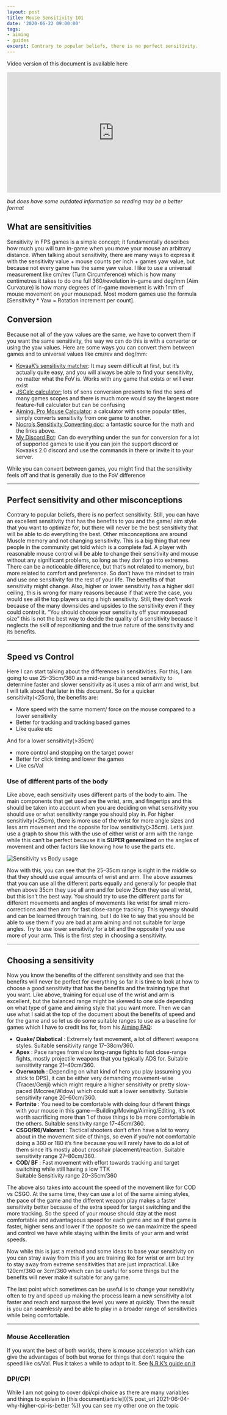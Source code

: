 ```yaml
---
layout: post
title: Mouse Sensitivity 101
date: '2020-06-22 09:00:00'
tags:
- aiming
- guides
excerpt: Contrary to popular beliefs, there is no perfect sensitivity. Still, you can have an excellent sensitivity that has the benefits to you and the game/ aim style that you want to optimize for, but there will never be the best sensitivity that will be able to do everything the best
---
```


Video version of this document is available here

<iframe width="560" height="315" src="https://www.youtube-nocookie.com/embed/exExQstfhsE" title="YouTube video player" frameborder="0" allow="accelerometer; autoplay; clipboard-write; encrypted-media; gyroscope; picture-in-picture" allowfullscreen></iframe>

*but does have some outdated information so reading may be a better format*

## What are sensitivities

Sensitivity in FPS games is a simple concept; it fundamentally describes how much you will turn in-game when you move your mouse an arbitrary distance. When talking about sensitivity, there are many ways to express it with the sensitivity value + mouse counts per inch + games yaw value, but because not every game has the same yaw value. I like to use a universal measurement like cm/rev (Turn Circumference) which is how many centimetres it takes to do one full 360/revolution in-game and deg/mm (Aim Curvature) is how many degrees of in-game movement is with 1mm of mouse movement on your mousepad. Most modern games use the formula [Sensitivity \* Yaw = Rotation increment per count].

## Conversion

Because not all of the yaw values are the same, we have to convert them if you want the same sensitivity, the way we can do this is with a converter or using the yaw values. Here are some ways you can convert them between games and to universal values like cm/rev and deg/mm:

- [KovaaK’s sensitivity matcher](https://www.kovaak.com/sensitivity-matcher/): It may seem difficult at first, but it’s actually quite easy, and you will always be able to find your sensitivity, no matter what the FoV is. Works with any game that exists or will ever exist
- [JSCalc calculator:](https://jscalc.io/embed/za5TQmMatqU4kXSR) lots of sens conversion presents to find the sens of many games scopes and there is much more would say the largest more feature-full calculator but can be confusing
- [Aiming. Pro Mouse Calculator](https://aiming.pro/mouse-sensitivity-calculator): a calculator with some popular titles, simply converts sensitivity from one game to another.
- [Nocro’s Sensitivity Converting doc](https://docs.google.com/document/d/1OisNRci-NCl0bRVRB4YJHQQ_I8Ea8jl7TrOpFWEkP6Y/edit): a fantastic source for the math and the links above.
- [My Discord Bot](https://github.com/animafps/fpsmath): Can do everything under the sun for conversion for a lot of supported games to use it you can join the support discord or Kovaaks 2.0 discord and use the commands in there or invite it to your server.

While you can convert between games, you might find that the sensitivity feels off and that is generally due to the FoV difference

* * *

## Perfect sensitivity and other misconceptions

Contrary to popular beliefs, there is no perfect sensitivity. Still, you can have an excellent sensitivity that has the benefits to you and the game/ aim style that you want to optimize for, but there will never be the best sensitivity that will be able to do everything the best. Other misconceptions are around Muscle memory and not changing sensitivity. This is a big thing that new people in the community get told which is a complete fad. A player with reasonable mouse control will be able to change their sensitivity and mouse without any significant problems, so long as they don’t go into extremes. There can be a noticeable difference, but that’s not related to memory, but more related to comfort and preference. So don’t have the mindset to train and use one sensitivity for the rest of your life. The benefits of that sensitivity might change. Also, higher or lower sensitivity has a higher skill ceiling, this is wrong for many reasons because if that were the case, you would see all the top players using a high sensitivity. Still, they don’t work because of the many downsides and upsides to the sensitivity even if they could control it. “You should choose your sensitivity off your mousepad size” this is not the best way to decide the quality of a sensitivity because it neglects the skill of repositioning and the true nature of the sensitivity and its benefits.

* * *

## Speed vs Control

Here I can start talking about the differences in sensitivities. For this, I am going to use 25–35cm/360 as a mid-range balanced sensitivity to determine faster and slower sensitivity as it uses a mix of arm and wrist, but I will talk about that later in this document. So for a quicker sensitivity(\<25cm), the benefits are:

- More speed with the same moment/ force on the mouse compared to a lower sensitivity
- Better for tracking and tracking based games
- Like quake etc

And for a lower sensitivity(\>35cm)

- more control and stopping on the target power
- Better for click timing and lower the games
- Like cs/Val

### Use of different parts of the body

Like above, each sensitivity uses different parts of the body to aim. The main components that get used are the wrist, arm, and fingertips and this should be taken into account when you are deciding on what sensitivity you should use or what sensitivity range you should play in. For higher sensitivity(\<25cm), there is more use of the wrist for more angle sizes and less arm movement and the opposite for low sensitivity(\>35cm). Let’s just use a graph to show this with the use of either wrist or arm with the range while this can’t be perfect because it is **SUPER generalized** on the angles of movement and other factors like knowing how to use the parts etc.

![Sensitivity vs Body usage](sensitivity_vs_bodyusage.png)

Now with this, you can see that the 25–35cm range is right in the middle so that they should use equal amounts of wrist and arm. The above assumes that you can use all the different parts equally and generally for people that when above 35cm they use all arm and for below 25cm they use all wrist, but this isn’t the best way. You should try to use the different parts for different movements and angles of movements like wrist for small micro-corrections and then arm for fast close-range tracking. This synergy should and can be learned through training, but I do like to say that you should be able to use them if you are bad at arm aiming and not suitable for large angles. Try to use lower sensitivity for a bit and the opposite if you use more of your arm. This is the first step in choosing a sensitivity.

* * *

## Choosing a sensitivity

Now you know the benefits of the different sensitivity and see that the benefits will never be perfect for everything so far it is time to look at how to choose a good sensitivity that has the benefits and the training type that you want. Like above, training for equal use of the wrist and arm is excellent, but the balanced range might be skewed to one side depending on what type of game and aiming style that you want more. Then we can use what I said at the top of the document about the benefits of speed and for the game and so let us do some suitable ranges to use as a baseline for games which I have to credit Ins for, from his [Aiming FAQ](https://docs.google.com/document/d/1JNxtnqlLq6ijDd3rXZQRFEp0SslVHNdbc2RWCWwMHZ4/edit):

- **Quake/ Diabotical** : Extremely fast movement, a lot of different weapons styles. Suitable sensitivity range 17–38cm/360.
- **Apex** : Pace ranges from slow long-range fights to fast close-range fights, mostly projectile weapons that you typically ADS for. Suitable sensitivity range 21–40cm/360.
- **Overwatch** : Depending on what kind of hero you play (assuming you stick to DPS), it can be either very demanding movement-wise (Tracer/Genji) which might require a higher sensitivity or pretty slow-paced (Mccree/Widow) which could suit a lower sensitivity. Suitable sensitivity range 20–60cm/360.
- **Fortnite** : You need to be comfortable with doing four different things with your mouse in this game — Building/Moving/Aiming/Editing, it’s not worth sacrificing more than 1 of those things to be more comfortable in the others. Suitable sensitivity range 17–45cm/360.
- **CSGO/R6/Valorant** : Tactical shooters don’t often have a lot to worry about in the movement side of things, so even if you’re not comfortable doing a 360 or 180 it’s fine because you will rarely have to do a lot of them since it’s mostly about crosshair placement/reaction. Suitable sensitivity range 27–80cm/360.
- **COD/ BF** : Fast movement with effort towards tracking and target switching while still having a low TTK  
Suitable Sensitivity range 20–35cm/360

The above also takes into account the speed of the movement like for COD vs CSGO. At the same time, they can use a lot of the same aiming styles, the pace of the game and the different weapon play makes a faster sensitivity better because of the extra speed for target switching and the more tracking. So the speed of your mouse should stay at the most comfortable and advantageous speed for each game and so if that game is faster, higher sens and lower if the opposite so we can maximize the speed and control we have while staying within the limits of your arm and wrist speeds.

Now while this is just a method and some ideas to base your sensitivity on you can stray away from this if you are training like for wrist or arm but try to stay away from extreme sensitivities that are just impractical. Like 120cm/360 or 3cm/360 which can be useful for some things but the benefits will never make it suitable for any game.

The last point which sometimes can be useful is to change your sensitivity often to try and speed up making the process learn a new sensitivity a lot faster and reach and surpass the level you were at quickly. Then the result is you can seamlessly and be able to play in a broader range of sensitivities while being comfortable.

* * *

### Mouse Accelleration

If you want the best of both worlds, there is mouse acceleration which can give the advantages of both but worse for things that don’t require the speed like cs/Val. Plus it takes a while to adapt to it.
See [N.R.K’s guide on it](https://docs.google.com/document/d/1wuQln99lQVBU9L8_QbpifrarpJ1xjPuKsKD2FY026Hc/edit#)

### DPI/CPI

While I am not going to cover dpi/cpi choice as there are many variables and things to explain in [this document/article]({% post_url 2021-06-04-why-higher-cpi-is-better %}) you can see my other one on the topic
